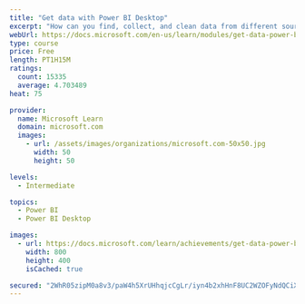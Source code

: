 ```yaml
---
title: "Get data with Power BI Desktop"
excerpt: "How can you find, collect, and clean data from different sources? Power BI is a tool for making sense of your data. You will learn tricks to make data-gathering easier."
webUrl: https://docs.microsoft.com/en-us/learn/modules/get-data-power-bi/
type: course
price: Free
length: PT1H15M
ratings:
  count: 15335
  average: 4.703489
heat: 75

provider:
  name: Microsoft Learn
  domain: microsoft.com
  images:
    - url: /assets/images/organizations/microsoft.com-50x50.jpg
      width: 50
      height: 50

levels:
  - Intermediate

topics:
  - Power BI
  - Power BI Desktop

images:
  - url: https://docs.microsoft.com/learn/achievements/get-data-power-bi-desktop-social.png
    width: 800
    height: 400
    isCached: true

secured: "2WhR05zipM0a8v3/paW4h5XrUHhqjcCgLr/iyn4b2xhHnF8UC2WZOFyNdQCiXT2V5SZy7+7vMkmcrTIUq5540BwKrTBuVBa78oPj3cATsTBu4WOV0Qn83DpoDqHWxBEjYygg243ZTWE6M2hYCuA6rPDdcxTx3T3cJKCOlI5uRjoVVntzYSRH18dXQjn6yqM0E+XKwUDkI3tJnOxeaXdSpaV1ut93cxfoDc+7aZsWkM+1Suy+LoFpcll2n5TdXhUI6aBrcDQZZIO3z9hGTVk2mAiZYSsI/ZfMYUE9l4WNm+r+Yr3M5NhcfcRWuLmVheuvHrHNrwxW5KtZ6hR/6UQyNfE75VgD5oBr/EBwaRiCTZgzEm5/KoK+BwdHzGElPVuXAIkbXbdnUS6d6Hoz+QDXC9zYo1AqO6SdJCZJ+uhd6jGk0iJjgypHhgO52cvJzyZK;lb8PYoLENV24UqH+OryHpQ=="
---
```


